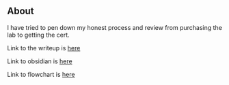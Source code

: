 ## About
I have tried to pen down my honest process and review from purchasing the lab to getting the cert. 

Link to the writeup is [here](https://anurag-chevendra.github.io/CRTP_PREP/CRTP_PREP_%26_EXAM_REVIEW%20129369a132b1808e82f5e5e5928b9cfa.html)

Link to obsidian is [here](https://github.com/Anurag-Chevendra/CRTP_PREP/tree/main/Obsedian)

Link to flowchart is [here](https://github.com/Anurag-Chevendra/CRTP_PREP/blob/main/flow_crtp.drawio)

